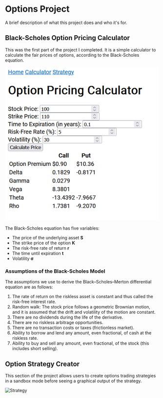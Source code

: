 # Options Project

A brief description of what this project does and who it's for.

## Black-Scholes Option Pricing Calculator

This was the first part of the project I completed. It is a simple calculator to calculate the fair prices of options, according to the Black-Scholes equation.

![Calculator](readme_files/calculator.png)

The Black-Scholes equation has five variables: 
- The price of the underlying asset **S**
- The strike price of the option **K**
- The risk-free rate of return **r**
- The time until expiration **t**
- Volatility **σ** 

### Assumptions of the Black-Scholes Model

The assumptions we use to derive the Black–Scholes–Merton differential equation are as follows:

1. The rate of return on the riskless asset is constant and thus called the risk-free interest rate.
2. Random walk: The stock price follows a geometric Brownian motion, and it is assumed that the drift and volatility of the motion are constant.
3. There are no dividends during the life of the derivative.
4. There are no riskless arbitrage opportunities.
5. There are no transaction costs or taxes (frictionless market).
6. Ability to borrow and lend any amount, even fractional, of cash at the riskless rate.
7. Ability to buy and sell any amount, even fractional, of the stock (this includes short selling).

## Option Strategy Creator

This section of the project allows users to create options trading strategies in a sandbox mode before seeing a graphical output of the strategy.

![Strategy](readme_files/strategy.png)